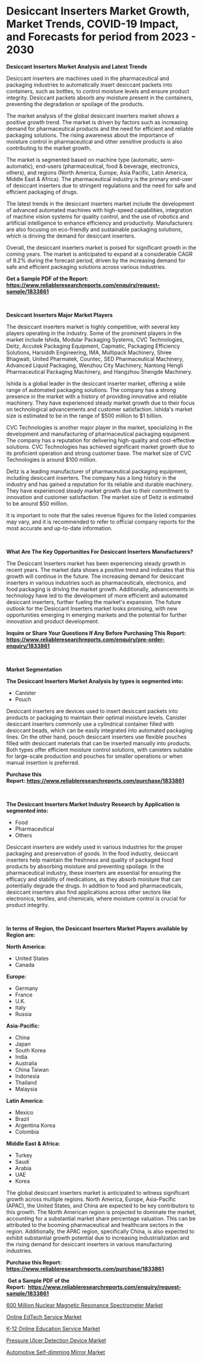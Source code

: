 <p><h1>Desiccant Inserters Market Growth, Market Trends, COVID-19 Impact, and Forecasts for period from 2023 - 2030</h1></p><p><strong>Desiccant Inserters Market Analysis and Latest Trends</strong></p>
<p><p>Desiccant inserters are machines used in the pharmaceutical and packaging industries to automatically insert desiccant packets into containers, such as bottles, to control moisture levels and ensure product integrity. Desiccant packets absorb any moisture present in the containers, preventing the degradation or spoilage of the products.</p><p>The market analysis of the global desiccant inserters market shows a positive growth trend. The market is driven by factors such as increasing demand for pharmaceutical products and the need for efficient and reliable packaging solutions. The rising awareness about the importance of moisture control in pharmaceutical and other sensitive products is also contributing to the market growth.</p><p>The market is segmented based on machine type (automatic, semi-automatic), end-users (pharmaceutical, food & beverage, electronics, others), and regions (North America, Europe, Asia Pacific, Latin America, Middle East & Africa). The pharmaceutical industry is the primary end-user of desiccant inserters due to stringent regulations and the need for safe and efficient packaging of drugs.</p><p>The latest trends in the desiccant inserters market include the development of advanced automated machines with high-speed capabilities, integration of machine vision systems for quality control, and the use of robotics and artificial intelligence to enhance efficiency and productivity. Manufacturers are also focusing on eco-friendly and sustainable packaging solutions, which is driving the demand for desiccant inserters.</p><p>Overall, the desiccant inserters market is poised for significant growth in the coming years. The market is anticipated to expand at a considerable CAGR of 9.2% during the forecast period, driven by the increasing demand for safe and efficient packaging solutions across various industries.</p></p>
<p><strong>Get a Sample PDF of the Report:&nbsp; <a href="https://www.reliableresearchreports.com/enquiry/request-sample/1833861">https://www.reliableresearchreports.com/enquiry/request-sample/1833861</a></strong></p>
<p>&nbsp;</p>
<p><strong>Desiccant Inserters Major Market Players</strong></p>
<p><p>The desiccant inserters market is highly competitive, with several key players operating in the industry. Some of the prominent players in the market include Ishida, Modular Packaging Systems, CVC Technologies, Deitz, Accutek Packaging Equipment, Capmatic, Packaging Efficiency Solutions, Harsiddh Engineering, IMA, Multipack Machinery, Shree Bhagwati, United Pharmatek, Countec, SED Pharmaceutical Machinery, Advanced Liquid Packaging, Wenzhou City Machinery, Nantong Hengli Pharmaceutical Packaging Machinery, and Hangzhou Shengde Machinery.</p><p>Ishida is a global leader in the desiccant inserter market, offering a wide range of automated packaging solutions. The company has a strong presence in the market with a history of providing innovative and reliable machinery. They have experienced steady market growth due to their focus on technological advancements and customer satisfaction. Ishida's market size is estimated to be in the range of $500 million to $1 billion.</p><p>CVC Technologies is another major player in the market, specializing in the development and manufacturing of pharmaceutical packaging equipment. The company has a reputation for delivering high-quality and cost-effective solutions. CVC Technologies has achieved significant market growth due to its proficient operation and strong customer base. The market size of CVC Technologies is around $100 million.</p><p>Deitz is a leading manufacturer of pharmaceutical packaging equipment, including desiccant inserters. The company has a long history in the industry and has gained a reputation for its reliable and durable machinery. They have experienced steady market growth due to their commitment to innovation and customer satisfaction. The market size of Deitz is estimated to be around $50 million.</p><p>It is important to note that the sales revenue figures for the listed companies may vary, and it is recommended to refer to official company reports for the most accurate and up-to-date information.</p></p>
<p>&nbsp;</p>
<p><strong>What Are The Key Opportunities For Desiccant Inserters Manufacturers?</strong></p>
<p><p>The Desiccant Inserters market has been experiencing steady growth in recent years. The market data shows a positive trend and indicates that this growth will continue in the future. The increasing demand for desiccant inserters in various industries such as pharmaceuticals, electronics, and food packaging is driving the market growth. Additionally, advancements in technology have led to the development of more efficient and automated desiccant inserters, further fueling the market's expansion. The future outlook for the Desiccant Inserters market looks promising, with new opportunities emerging in emerging markets and the potential for further innovation and product development.</p></p>
<p><strong>Inquire or Share Your Questions If Any Before Purchasing This Report: <a href="https://www.reliableresearchreports.com/enquiry/pre-order-enquiry/1833861">https://www.reliableresearchreports.com/enquiry/pre-order-enquiry/1833861</a></strong></p>
<p>&nbsp;</p>
<p><strong>Market Segmentation</strong></p>
<p><strong>The Desiccant Inserters Market Analysis by types is segmented into:</strong></p>
<p><ul><li>Canister</li><li>Pouch</li></ul></p>
<p><p>Desiccant inserters are devices used to insert desiccant packets into products or packaging to maintain their optimal moisture levels. Canister desiccant inserters commonly use a cylindrical container filled with desiccant beads, which can be easily integrated into automated packaging lines. On the other hand, pouch desiccant inserters use flexible pouches filled with desiccant materials that can be inserted manually into products. Both types offer efficient moisture control solutions, with canisters suitable for large-scale production and pouches for smaller operations or when manual insertion is preferred.</p></p>
<p><strong>Purchase this Report:&nbsp;<a href="https://www.reliableresearchreports.com/purchase/1833861">https://www.reliableresearchreports.com/purchase/1833861</a></strong></p>
<p>&nbsp;</p>
<p><strong>The Desiccant Inserters Market Industry Research by Application is segmented into:</strong></p>
<p><ul><li>Food</li><li>Pharmaceutical</li><li>Others</li></ul></p>
<p><p>Desiccant inserters are widely used in various industries for the proper packaging and preservation of goods. In the food industry, desiccant inserters help maintain the freshness and quality of packaged food products by absorbing moisture and preventing spoilage. In the pharmaceutical industry, these inserters are essential for ensuring the efficacy and stability of medications, as they absorb moisture that can potentially degrade the drugs. In addition to food and pharmaceuticals, desiccant inserters also find applications across other sectors like electronics, textiles, and chemicals, where moisture control is crucial for product integrity.</p></p>
<p>&nbsp;</p>
<p><strong>In terms of Region, the Desiccant Inserters Market Players available by Region are:</strong></p>
<p>
    <p> <strong> North America: </strong>
        <ul>
            <li>United States</li>
            <li>Canada</li>
        </ul>
        </p> 
    <p> <strong> Europe: </strong>
        <ul>
            <li>Germany</li>
            <li>France</li>
            <li>U.K.</li>
            <li>Italy</li>
            <li>Russia</li>
        </ul>
        </p> 
    <p> <strong> Asia-Pacific: </strong>
        <ul>
            <li>China</li>
            <li>Japan</li>
            <li>South Korea</li>
            <li>India</li>
            <li>Australia</li>
            <li>China Taiwan</li>
            <li>Indonesia</li>
            <li>Thailand</li>
            <li>Malaysia</li>
        </ul>
        </p> 
    <p> <strong> Latin America: </strong>
        <ul>
            <li>Mexico</li>
            <li>Brazil</li>
            <li>Argentina Korea</li>
            <li>Colombia</li>
        </ul>
        </p> 
    <p> <strong> Middle East & Africa: </strong>
        <ul>
            <li>Turkey</li>
            <li>Saudi</li>
            <li>Arabia</li>
            <li>UAE</li>
            <li>Korea</li>
        </ul>
    </p>
    </p>
<p><p>The global desiccant inserters market is anticipated to witness significant growth across multiple regions. North America, Europe, Asia-Pacific (APAC), the United States, and China are expected to be key contributors to this growth. The North American region is projected to dominate the market, accounting for a substantial market share percentage valuation. This can be attributed to the booming pharmaceutical and healthcare sectors in the region. Additionally, the APAC region, specifically China, is also expected to exhibit substantial growth potential due to increasing industrialization and the rising demand for desiccant inserters in various manufacturing industries.</p></p>
<p><strong>Purchase this Report: <a href="https://www.reliableresearchreports.com/purchase/1833861">https://www.reliableresearchreports.com/purchase/1833861</a></strong></p>
<p>&nbsp;<strong>Get a Sample PDF of the Report:&nbsp;&nbsp;<a href="https://www.reliableresearchreports.com/enquiry/request-sample/1833861">https://www.reliableresearchreports.com/enquiry/request-sample/1833861</a></strong></p>
<p><strong></strong></p>
<p><p><a href="https://medium.com/@tatemonahan564856/decoding-600-million-nuclear-magnetic-resonance-spectrometer-market-metrics-market-share-trends-44f7ab52a07c">600 Million Nuclear Magnetic Resonance Spectrometer Market</a></p><p><a href="https://www.linkedin.com/pulse/decoding-online-edtech-service-market-deep-dive-latest/">Online EdTech Service Market</a></p><p><a href="https://www.linkedin.com/pulse/k-12-online-education-service-market-size-share-global/">K-12 Online Education Service Market</a></p><p><a href="https://medium.com/@karleeprice2004/pressure-ulcer-detection-device-market-competitive-analysis-market-trends-and-forecast-to-2030-f2b175b589c9">Pressure Ulcer Detection Device Market</a></p><p><a href="https://www.linkedin.com/pulse/automotive-self-dimming-mirror-market-size-2023-2030/">Automotive Self-dimming Mirror Market</a></p></p>